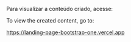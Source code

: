 Para visualizar a conteúdo criado, acesse:

To view the created content, go to:

https://landing-page-bootstrap-one.vercel.app
